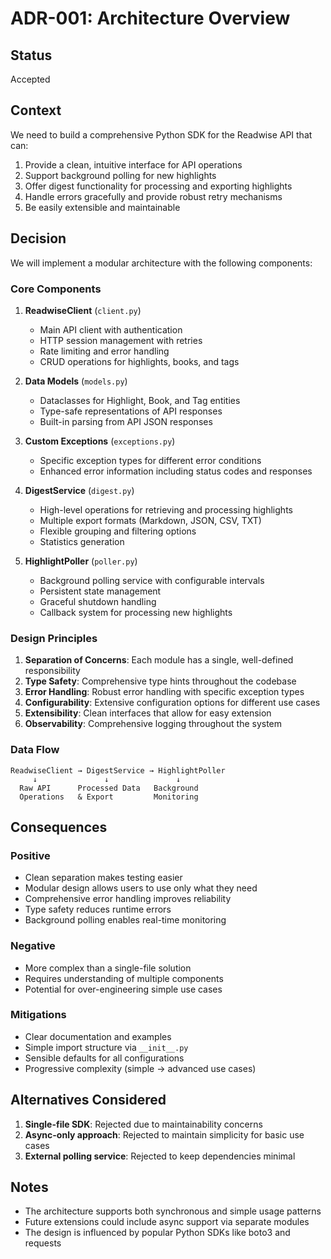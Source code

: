 # ADR-001: Architecture Overview

## Status
Accepted

## Context
We need to build a comprehensive Python SDK for the Readwise API that can:
1. Provide a clean, intuitive interface for API operations
2. Support background polling for new highlights
3. Offer digest functionality for processing and exporting highlights
4. Handle errors gracefully and provide robust retry mechanisms
5. Be easily extensible and maintainable

## Decision
We will implement a modular architecture with the following components:

### Core Components

1. **ReadwiseClient** (`client.py`)
   - Main API client with authentication
   - HTTP session management with retries
   - Rate limiting and error handling
   - CRUD operations for highlights, books, and tags

2. **Data Models** (`models.py`)
   - Dataclasses for Highlight, Book, and Tag entities
   - Type-safe representations of API responses
   - Built-in parsing from API JSON responses

3. **Custom Exceptions** (`exceptions.py`)
   - Specific exception types for different error conditions
   - Enhanced error information including status codes and responses

4. **DigestService** (`digest.py`)
   - High-level operations for retrieving and processing highlights
   - Multiple export formats (Markdown, JSON, CSV, TXT)
   - Flexible grouping and filtering options
   - Statistics generation

5. **HighlightPoller** (`poller.py`)
   - Background polling service with configurable intervals
   - Persistent state management
   - Graceful shutdown handling
   - Callback system for processing new highlights

### Design Principles

1. **Separation of Concerns**: Each module has a single, well-defined responsibility
2. **Type Safety**: Comprehensive type hints throughout the codebase
3. **Error Handling**: Robust error handling with specific exception types
4. **Configurability**: Extensive configuration options for different use cases
5. **Extensibility**: Clean interfaces that allow for easy extension
6. **Observability**: Comprehensive logging throughout the system

### Data Flow

```
ReadwiseClient → DigestService → HighlightPoller
     ↓               ↓               ↓
  Raw API      Processed Data   Background
  Operations   & Export         Monitoring
```

## Consequences

### Positive
- Clean separation makes testing easier
- Modular design allows users to use only what they need
- Comprehensive error handling improves reliability
- Type safety reduces runtime errors
- Background polling enables real-time monitoring

### Negative
- More complex than a single-file solution
- Requires understanding of multiple components
- Potential for over-engineering simple use cases

### Mitigations
- Clear documentation and examples
- Simple import structure via `__init__.py`
- Sensible defaults for all configurations
- Progressive complexity (simple → advanced use cases)

## Alternatives Considered

1. **Single-file SDK**: Rejected due to maintainability concerns
2. **Async-only approach**: Rejected to maintain simplicity for basic use cases
3. **External polling service**: Rejected to keep dependencies minimal

## Notes
- The architecture supports both synchronous and simple usage patterns
- Future extensions could include async support via separate modules
- The design is influenced by popular Python SDKs like boto3 and requests